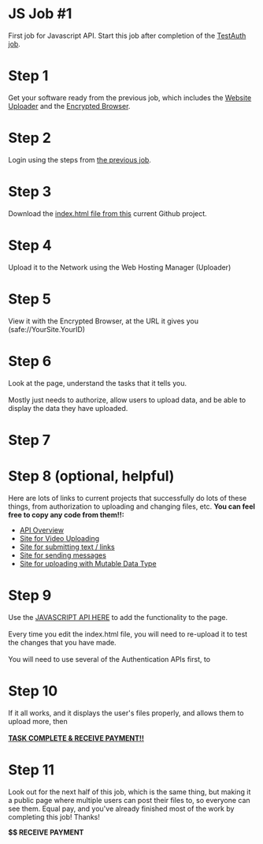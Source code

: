 # JS Job #1
First job for Javascript API. Start this job after completion of the <a href="https://github.com/PuchongOffice/TestAuth" target="_blank">TestAuth job</a>.

# Step 1

Get your software ready from the previous job, which includes the <a href="https://github.com/maidsafe/safe_examples/releases" taget="_blank">Website Uploader</a> and the <a href="https://github.com/maidsafe/safe_browser/releases" target="_blank">Encrypted Browser</a>. 

# Step 2

Login using the steps from <a href="https://github.com/PuchongOffice/TestAuth" target="_blank">the previous job</a>. 

# Step 3

Download the <a href="https://github.com/willgallo3/JS-Job-1/blob/master/index.html" target="_blank">index.html file from this</a> current Github project. 

# Step 4

Upload it to the Network using the Web Hosting Manager (Uploader)

# Step 5

View it with the Encrypted Browser, at the URL it gives you (safe://YourSite.YourID)

# Step 6

Look at the page, understand the tasks that it tells you. <br><br>Mostly just needs to authorize, allow users to upload data, and be able to display the data they have uploaded.

# Step 7

# Step 8 (optional, helpful)

Here are lots of links to current projects that successfully do lots of these things, from authorization to uploading and changing files, etc. **You can feel free to copy any code from them!!:**
 - <a href="https://github.com/josephm1/Safe-API-Overview" target="_blank">API Overview</a>
 - <a href="https://github.com/josephm1/Vidy">Site for Video Uploading</a>
 - <a href="https://github.com/josephm1/Listy">Site for submitting text / links</a>
 - <a href="https://github.com/josephm1/Chaty">Site for sending messages</a>
 - <a href="https://github.com/josephm1/Demoy" target="_blank">Site for uploading with Mutable Data Type</a>

# Step 9

Use the <a href="http://docs.maidsafe.net/beaker-plugin-safe-app/">JAVASCRIPT API HERE</a> to add the functionality to the page.<br><br>
Every time you edit the index.html file, you will need to re-upload it to test the changes that you have made.<br><br>
You will need to use several of the Authentication APIs first, to 

# Step 10

If it all works, and it displays the user's files properly, and allows them to upload more, then <br><br><b><u>TASK COMPLETE & RECEIVE PAYMENT!!</b></u>

# Step 11

Look out for the next half of this job, which is the same thing, but making it a public page where multiple users can post their files to, so everyone can see them. Equal pay, and you've already finished most of the work by completing this job! Thanks!

<b>$$ RECEIVE PAYMENT</b>
